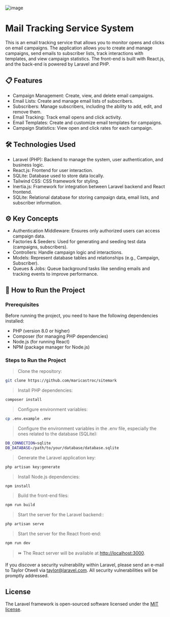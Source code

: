 
![image](https://github.com/user-attachments/assets/af9d3e26-b8b3-47df-a210-7d574444309e)


# Mail Tracking Service System

This is an email tracking service that allows you to monitor opens and clicks on email campaigns. The application allows you to create and manage campaigns, send emails to subscriber lists, track interactions with templates, and view campaign statistics. The front-end is built with React.js, and the back-end is powered by Laravel and PHP.

## 📋 Features

- Campaign Management: Create, view, and delete email campaigns.
- Email Lists: Create and manage email lists of subscribers.
- Subscribers: Manage subscribers, including the ability to add, edit, and remove them.
- Email Tracking: Track email opens and click activity.
- Email Templates: Create and customize email templates for campaigns.
- Campaign Statistics: View open and click rates for each campaign.

## 🛠 Technologies Used

- Laravel (PHP): Backend to manage the system, user authentication, and business logic.
- React.js: Frontend for user interaction.
- SQLite: Database used to store data locally.
- Tailwind CSS: CSS framework for styling.
- Inertia.js: Framework for integration between Laravel backend and React frontend.
- SQLite: Relational database for storing campaign data, email lists, and subscriber information.

## ⚙️ Key Concepts

- Authentication Middleware: Ensures only authorized users can access campaign data.
- Factories & Seeders: Used for generating and seeding test data (campaigns, subscribers).
- Controllers: Handle campaign logic and interactions.
- Models: Represent database tables and relationships (e.g., Campaign, Subscriber).
- Queues & Jobs: Queue background tasks like sending emails and tracking events to improve performance.

## 🔧 How to Run the Project

### Prerequisites
Before running the project, you need to have the following dependencies installed:

- PHP (version 8.0 or higher)
- Composer (for managing PHP dependencies)
- Node.js (for running React)
- NPM (package manager for Node.js)

### Steps to Run the Project

> Clone the repository:

```bash
git clone https://github.com/maricastroc/sitemark
```

> Install PHP dependencies:

```bash
composer install
```

> Configure environment variables:

```bash
cp .env.example .env
```

> Configure the environment variables in the .env file, especially the ones related to the database (SQLite):

```bash
DB_CONNECTION=sqlite
DB_DATABASE=/path/to/your/database/database.sqlite
```

> Generate the Laravel application key:

```bash
php artisan key:generate
```

> Install Node.js dependencies:

```bash
npm install
```

> Build the front-end files:

```bash
npm run build
```

> Start the server for the Laravel backend::

```bash
php artisan serve
```

> Start the server for the React front-end:
```bash
npm run dev
```

> ⏩ The React server will be available at [http://localhost:3000](http://localhost:3000).

If you discover a security vulnerability within Laravel, please send an e-mail to Taylor Otwell via [taylor@laravel.com](mailto:taylor@laravel.com). All security vulnerabilities will be promptly addressed.

## License

The Laravel framework is open-sourced software licensed under the [MIT license](https://opensource.org/licenses/MIT).
